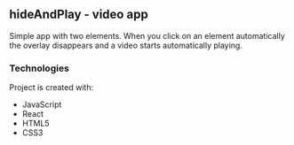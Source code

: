 

## hideAndPlay - video app
Simple app with two elements. When you click on an element automatically the overlay disappears and a video starts automatically playing.
	
### Technologies
Project is created with:
* JavaScript
* React
* HTML5
* CSS3
	







